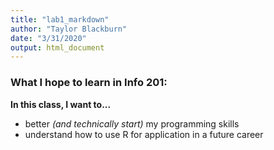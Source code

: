 ```yaml
---
title: "lab1_markdown"
author: "Taylor Blackburn"
date: "3/31/2020"
output: html_document
---
```


### What I hope to learn in Info 201:
**In this class, I want to...**  
-    better *(and technically start)* my programming skills  
-    understand how to use R for application in a future career